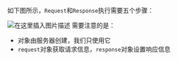 ﻿如下图所示，`Request`和`Response`执行需要五个步骤：

![在这里插入图片描述](https://img-blog.csdnimg.cn/20201231162837255.png?x-oss-process=image/watermark,type_ZmFuZ3poZW5naGVpdGk,shadow_10,text_aHR0cHM6Ly9ibG9nLmNzZG4ubmV0L2xlc2lsZXFpbg==,size_16,color_FFFFFF,t_70#pic_center)
需要注意的是：

- 对象由服务器创建，我们只使用它
- `request`对象获取请求信息，`response`对象设置响应信息


